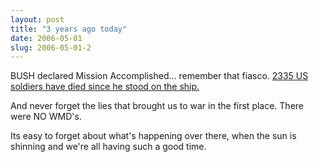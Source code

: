 ```yaml
---
layout: post
title: "3 years ago today"
date: 2006-05-01
slug: 2006-05-01-2
---
```


BUSH declared Mission Accomplished... remember that fiasco.   [2335 US soldiers have died since he stood on the ship.](http://icasualties.org/oif/) 

And never forget the lies that brought us to war in the first place.  There were NO WMD&apos;s.  

Its easy to forget about what&apos;s happening over there, when the sun is shinning and we&apos;re all having such a good time.  
